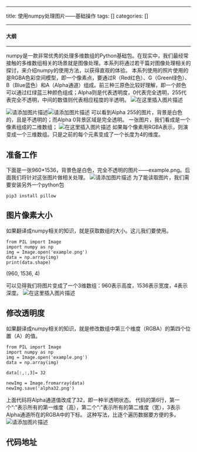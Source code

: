 
--- 
title:  使用numpy处理图片——基础操作 
tags: []
categories: [] 

---


#### 大纲
- - - - 


numpy是一款非常优秀的处理多维数组的Python基础包。在现实中，我们最经常接触的多维数组相关的场景就是图像处理。本系列将通过若干篇对图像处理相关的探讨，来介绍numpy的使用方法，以获得直观的体验。 本系列使用的照片使用的是RGBA色彩空间模型，即一个像素点，要通过R（Red红色）、G（Green绿色）、B（Blue蓝色）和A（Alpha通道）组成。前三种三原色比较好理解，即一个颜色可以通过红绿蓝三种颜色组成；Alpha则是代表透明度，0代表完全透明，255代表完全不透明，中间的数值则代表相应程度的半透明。 <img src="https://img-blog.csdnimg.cn/direct/08b714d83d754034bce887f41649e4f5.png" alt="在这里插入图片描述">

<img src="https://img-blog.csdnimg.cn/direct/28a573740c5140ae962b310eb3d384cc.png" alt="请添加图片描述"><img src="https://img-blog.csdnimg.cn/direct/dfa045f6265e4bafa76550e30a26f4ce.png" alt="请添加图片描述"> 可以看到Alpha 255的图片，背景是白色的，且是不透明的；而Alpha 0背景区域是完全透明。 一张图片，我们看成是一个像素组成的二维数组； <img src="https://img-blog.csdnimg.cn/direct/ac63daafaa574f4d856f5211b42329e4.png" alt="在这里插入图片描述"> 如果每个像素用RGBA表示，则演变成一个三维数组。只是之前的每个元素变成了一个长度为4的维度。

## 准备工作

下面是一张960*1536，背景色是白色，完全不透明的图片——example.png。后面我们将针对这张图片做相关处理。 <img src="https://img-blog.csdnimg.cn/direct/1bdfcadd204d4a8f825f8644bd80a56d.png" alt="请添加图片描述"> 为了能读取图片，我们需要安装另外一个python包

```
pip3 install pillow

```

## 图片像素大小

如果翻译成numpy相关的知识，就是获取数组的大小。这儿我们要使用。

```
from PIL import Image
import numpy as np
img = Image.open('example.png')
data = np.array(img)
print(data.shape)

```

>  
 (960, 1536, 4) 


可以见得我们将图片变成了一个3维数组：960表示高度，1536表示宽度，4表示深度。 <img src="https://img-blog.csdnimg.cn/direct/2a72a9edf56f4bfc850ae758c3dc4f43.png" alt="在这里插入图片描述">

## 修改透明度

如果翻译成numpy相关的知识，就是修改数组中第三个维度（RGBA）的第四个位置（A）的值。

```
from PIL import Image
import numpy as np
img = Image.open('example.png')
data = np.array(img)

data[:,:,3]= 32

newImg = Image.fromarray(data)
newImg.save('alpha32.png')

```

上面代码将Alpha通道值改成了32，即一种半透明状态。 代码的第6行，第一个“:”表示所有的第一维度（高），第二个“:”表示所有的第二维度（宽），3表示Alpha通道所在的RGBA中的下标。 这种写法，比逐个遍历数据要方便的多。 <img src="https://img-blog.csdnimg.cn/direct/aaf7570c2086415984f4551f3e8e8689.png" alt="请添加图片描述">

## 代码地址


